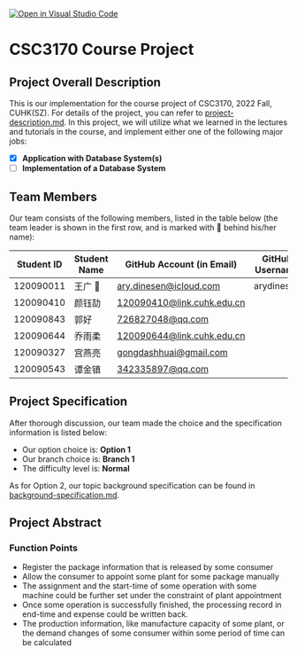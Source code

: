 [![Open in Visual Studio Code](https://classroom.github.com/assets/open-in-vscode-c66648af7eb3fe8bc4f294546bfd86ef473780cde1dea487d3c4ff354943c9ae.svg)](https://classroom.github.com/online_ide?assignment_repo_id=9433693&assignment_repo_type=AssignmentRepo)
# CSC3170 Course Project

## Project Overall Description

This is our implementation for the course project of CSC3170, 2022 Fall, CUHK(SZ). For details of the project, you can refer to [project-description.md](project-description.md). In this project, we will utilize what we learned in the lectures and tutorials in the course, and implement either one of the following major jobs:

<!-- Please fill in "x" to replace the blank space between "[]" to tick the todo item; it's ticked on the first one by default. -->

- [x] **Application with Database System(s)**
- [ ] **Implementation of a Database System**

## Team Members 

Our team consists of the following members, listed in the table below (the team leader is shown in the first row, and is marked with 🚩 behind his/her name):

<!-- change the info below to be the real case -->

| Student ID | Student Name | GitHub Account (in Email)   | GitHub Username |
| ---------- | ------------ | --------------------------- | --------------- |
| 120090011  | 王广 🚩       | ary.dinesen@icloud.com      | arydinesen      |
| 120090410  | 颜钰劼        | 120090410@link.cuhk.edu.cn |                   |
| 120090843  | 郭好          | 726827048@qq.com            |                  |
| 120090644  | 乔雨柔         | 120090644@link.cuhk.edu.cn |                  |
| 120090327  | 宫燕亮         | gongdashhuai@gmail.com     |                 |
| 120090543  | 谭金镇         | 342335897@qq.com           |                  |

## Project Specification

<!-- You should remove the terms/sentence that is not necessary considering your option/branch/difficulty choice -->

After thorough discussion, our team made the choice and the specification information is listed below:

- Our option choice is: **Option 1**
- Our branch choice is: **Branch 1**
- The difficulty level is: **Normal**

As for Option 2, our topic background specification can be found in [background-specification.md](background-specification.md).

## Project Abstract

<!-- TODO -->

### Function Points

- Register the package information that is released by some consumer
- Allow the consumer to appoint some plant for some package manually
- The assignment and the start-time of some operation with some machine could be further set under the constraint of plant appointment
- Once some operation is successfully finished, the processing record in end-time and expense could be written back.
- The production information, like manufacture capacity of some plant, or the demand changes of some consumer within some period of time can be calculated
